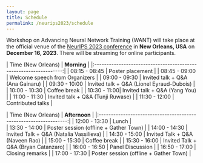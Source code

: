 ```yaml
---
layout: page
title: Schedule
permalink: /neurips2023/schedule
---
```

<style>
/* div {
    text-align: center;
    margin: 0 auto;
} */
</style>

Workshop on Advancing Neural Network Training (WANT) will take place at the official venue of the [NeurIPS 2023 conference](https://neurips.cc) in **New Orleans, USA** on **December 16, 2023**. There will be streaming for online participants. 

| Time (New Orleans) | **Morning**   | 
|:-----------------------------------------------------------------:|
| 08:15 - 08:45 | Poster placement                             | 
| 08:45 - 09:00 | Welcome speech from Organizers                                 | 
| 09:00 - 09:30 | Invited talk + Q&A (Ana Gainaru)                             | 
| 09:30 - 10:00 | Invited talk + Q&A (Lionel Eyraud-Dubois)                          | 
| 10:00 - 10:30 | Coffee break                                  | 
| 10:30 - 11:00| Invited talk + Q&A (Yang You)                        | 
| 11:00 - 11:30 | Invited talk + Q&A  (Tunji Ruwase)                            | 
| 11:30 - 12:00 | Contributed talks | 

| Time (New Orleans) | **Afternoon**    |
|:-----------------------------------------------------------------:|
| 12:00 - 13:30 | Lunch   |  
| 13:30 - 14:00 | Poster session (offline + Gather Town)                                | 
| 14:00 - 14:30 | Invited Talk + Q&A (Natalia Vassilieva)                           | 
| 14:30 - 15:00 | Invited Talk + Q&A (Naveen Rao)                            | 
| 15:00 - 15:30 | Coffee break                                 | 
| 15:30 - 16:00 | Invited Talk + Q&A (Bryan Catanzaro)                             | 
| 16:00 - 16:50 | Panel Discussion |
| 16:50 - 17:00 | Closing remarks |
| 17:00 - 17:30 | Poster session (offline + Gather Town)                                | 


<!-- | **Activity (morning)**    | **Duration** |
|-----------------------------------------------------------------|--------------|---------------------------------------------------------------|--------------|
| Welcome speech from organizers                                  | 10 mins      | 
| Invited Talks (3-4)                               | 15+5 mins (each)   | 
| Coffee break + Poster Session                                   | 30 mins      |
| Panel Discussion with invited speakers  | 40 mins      |
| Lightning session            | 40   mins    | 


| **Activity (afternoon)**    | **Duration** |
|-----------------------------------------------------------------|--------------|---------------------------------------------------------------|--------------|
| Lunch break + Poster Session                                  | 90 mins      |
| Contributed talk (Best Paper)                                 | 10 mins      |
| Invited talks (3-4)                            | 15+5 mins  (each)   |
| Coffee break + Poster Session                                 | 30 mins      |
| Panel Discussion with invited speakers  | 40 mins      | -->